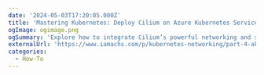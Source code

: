 ```yaml
---
date: '2024-05-03T17:20:05.000Z'
title: 'Mastering Kubernetes: Deploy Cilium on Azure Kubernetes Service with a Star Wars Demo'
ogImage: ogimage.png
ogSummary: 'Explore how to integrate Cilium’s powerful networking and security features with Azure Kubernetes Service'
externalUrl: 'https://www.iamachs.com/p/kubernetes-networking/part-4-aks-cilium-star-wars-demo/'
categories:
  - How-To
---
```


